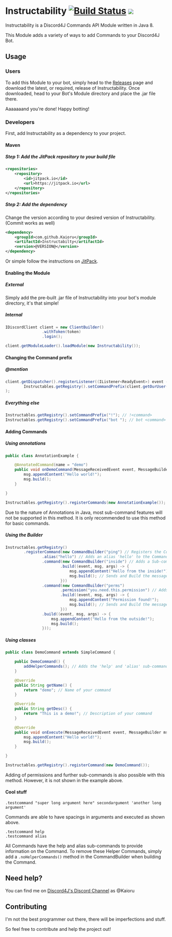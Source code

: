 # Instructability [![Build Status](https://travis-ci.org/Kaioru/Instructability.svg?branch=master)](https://travis-ci.org/Kaioru/Instructability) [![](https://jitpack.io/v/Kaioru/Instructability.svg)](https://jitpack.io/#Kaioru/Instructability)
Instructability is a Discord4J Commands API Module written in Java 8.

This Module adds a variety of ways to add Commands to your Discord4J Bot.

## Usage
### Users
To add this Module to your bot, simply head to the [Releases](https://github.com/Kaioru/Instructabilty/releases) page and download the latest, or required, release of Instructability. Once downloaded, head to your Bot's Module directory and place the .jar file there.

Aaaaaaand you're done! Happy botting!
### Developers
First, add Instructability as a dependency to your project.
#### Maven
##### Step 1: Add the JitPack repository to your build file
``` xml
<repositories>
	<repository>
	    <id>jitpack.io</id>
	    <url>https://jitpack.io</url>
	</repository>
</repositories>
```
##### Step 2: Add the dependency
Change the version according to your desired version of Instructability. (Commit works as well)
``` xml
<dependency>
    <groupId>com.github.Kaioru</groupId>
    <artifactId>Instructabilty</artifactId>
    <version>@VERSION@</version>
</dependency>
```
Or simple follow the instructions on [JitPack](https://jitpack.io/#Kaioru/Instructabilty).
#### Enabling the Module
##### External
Simply add the pre-built .jar file of Instructability into your bot's module directory, it's that simple!
##### Internal
``` java
IDiscordClient client = new ClientBuilder()
				.withToken(token)
				.login();

client.getModuleLoader().loadModule(new Instructability());
```
#### Changing the Command prefix
##### @mention <command>
``` java
client.getDispatcher().registerListener((IListener<ReadyEvent>) event -> // Ensures 'getOurUser()' is not null
        Instructables.getRegistry().setCommandPrefix(client.getOurUser().mention() + " ")
);
```
##### Everything else
``` java
Instructables.getRegistry().setCommandPrefix("!"); // !<command>
Instructables.getRegistry().setCommandPrefix("bot "); // bot <command>
```
#### Adding Commands
##### Using annotations
``` java
public class AnnotationExample {

	@AnnotatedCommand(name = "demo")
	public void onDemoCommand(MessageReceivedEvent event, MessageBuilder msg, LinkedList<String> args) throws Exception {
		msg.appendContent("Hello world!");
		msg.build();
	}

}
```
``` java
Instructables.getRegistry().registerCommands(new AnnotationExample());
```
Due to the nature of Annotations in Java, most sub-command features will not be supported in this method. It is only recommended to use this method for basic commands.
##### Using the Builder
``` java
Instructables.getRegistry()
		.registerCommand(new CommandBuilder("ping") // Registers the Command
				.alias("hello") // Adds an alias 'hello' to the Command
				.command(new CommandBuilder("inside") // Adds a Sub-command in the Command
						.build((event, msg, args) -> {
							msg.appendContent("Hello from the inside!");
							msg.build(); // Sends and Build the message
						}))
				.command(new CommandBuilder("perms")
						.permission("you.need.this.permission") // Adds a permission to the Command
						.build((event, msg, args) -> {
							msg.appendContent("Permission found!");
							msg.build(); // Sends and Build the message
						}))
				.build((event, msg, args) -> {
					msg.appendContent("Hello from the outside!");
					msg.build();
				}));
```
##### Using classes
``` java
public class DemoCommand extends SimpleCommand {

	public DemoCommand() {
		addHelperCommands(); // Adds the 'help' and 'alias' sub-commands to your command
	}

	@Override
	public String getName() {
		return "demo"; // Name of your command
	}

	@Override
	public String getDesc() {
		return "This is a demo!"; // Description of your command
	}

	@Override
	public void onExecute(MessageReceivedEvent event, MessageBuilder msg, LinkedList<String> args) throws Exception {
        msg.appendContent("Hello world!");
        msg.build();
	}

}
```
``` java
Instructables.getRegistry().registerCommand(new DemoCommand());
```
Adding of permissions and further sub-commands is also possible with this method. However, it is not shown in the example above.
#### Cool stuff
```
.testcommand "super long argument here" secondargument 'another long argument'
```
Commands are able to have spacings in arguments and executed as shown above.
```
.testcommand help
.testcommand alias
```
All Commands have the help and alias sub-commands to provide information on the Command.
To remove these Helper Commands, simply add a ```.noHelperCommands()``` method in the CommandBuilder when building the Command.

## Need help?
You can find me on [Discord4J's Discord Channel](https://discord.gg/0SBTUU1wZTX8X8cu) as @Kaioru

## Contributing
I'm not the best programmer out there, there will be imperfections and stuff.

So feel free to contribute and help the project out!
